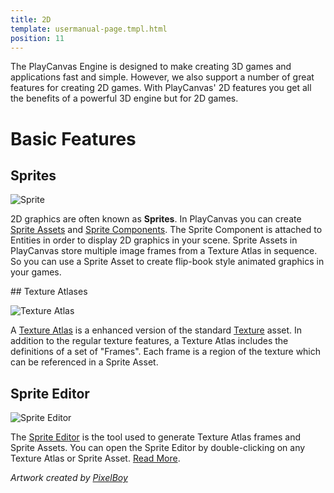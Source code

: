 ```yaml
---
title: 2D
template: usermanual-page.tmpl.html
position: 11
---
```


The PlayCanvas Engine is designed to make creating 3D games and applications fast and simple. However, we also support a number of great features for creating 2D games. With PlayCanvas' 2D features you get all the benefits of a powerful 3D engine but for 2D games.

# Basic Features

## Sprites

![Sprite][5]

2D graphics are often known as **Sprites**. In PlayCanvas you can create [Sprite Assets][0] and [Sprite Components][1]. The Sprite Component is attached to Entities in order to display 2D graphics in your scene. Sprite Assets in PlayCanvas store multiple image frames from a Texture Atlas in sequence. So you can use a Sprite Asset to create flip-book style animated graphics in your games.

## Texture Atlases

![Texture Atlas][6]

A [Texture Atlas][2] is a enhanced version of the standard [Texture][3] asset. In addition to the regular texture features, a Texture Atlas includes the definitions of a set of "Frames". Each frame is a region of the texture which can be referenced in a Sprite Asset.

## Sprite Editor

![Sprite Editor][7]

The [Sprite Editor][4] is the tool used to generate Texture Atlas frames and Sprite Assets. You can open the Sprite Editor by double-clicking on any Texture Atlas or Sprite Asset. [Read More][4].

*Artwork created by [PixelBoy](https://twitter.com/2pblog1)*

[0]: /user-manual/assets/sprites
[1]: /user-manual/packs/components/sprite
[2]: /user-manual/assets/texture-atlas
[3]: /user-manual/assets/textures
[4]: /user-manual/2D/sprite-editor

[5]: /images/user-manual/2D/sprite.jpg
[6]: /images/user-manual/2D/texture-atlas.jpg
[7]: /images/user-manual/2D/sprite-editor.jpg

